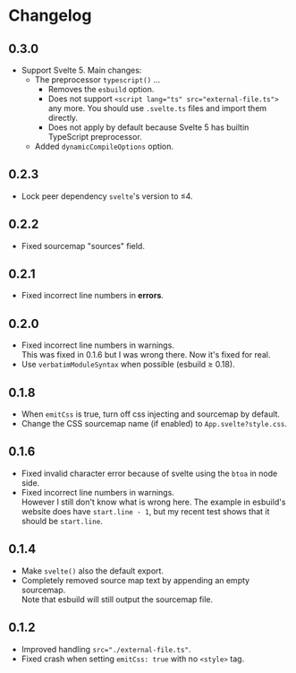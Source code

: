 # Changelog

## 0.3.0

- Support Svelte 5. Main changes:
  - The preprocessor `typescript()` &hellip;
    - Removes the `esbuild` option.
    - Does not support `<script lang="ts" src="external-file.ts">` any more.
      You should use `.svelte.ts` files and import them directly.
    - Does not apply by default because Svelte 5 has builtin TypeScript preprocessor.
  - Added `dynamicCompileOptions` option.

## 0.2.3

- Lock peer dependency `svelte`'s version to &le;4.

## 0.2.2

- Fixed sourcemap "sources" field.

## 0.2.1

- Fixed incorrect line numbers in **errors**.

## 0.2.0

- Fixed incorrect line numbers in warnings.\
  This was fixed in 0.1.6 but I was wrong there. Now it's fixed for real.
- Use `verbatimModuleSyntax` when possible (esbuild &geq; 0.18).

## 0.1.8

- When `emitCss` is true, turn off css injecting and sourcemap by default.
- Change the CSS sourcemap name (if enabled) to `App.svelte?style.css`.

## 0.1.6

- Fixed invalid character error because of svelte using the `btoa` in node side.
- Fixed incorrect line numbers in warnings.\
  However I still don't know what is wrong here.
  The example in esbuild's website does have `start.line - 1`, but my recent test
  shows that it should be `start.line`.

## 0.1.4

- Make `svelte()` also the default export.
- Completely removed source map text by appending an empty sourcemap.\
  Note that esbuild will still output the sourcemap file.

## 0.1.2

- Improved handling `src="./external-file.ts"`.
- Fixed crash when setting `emitCss: true` with no `<style>` tag.
